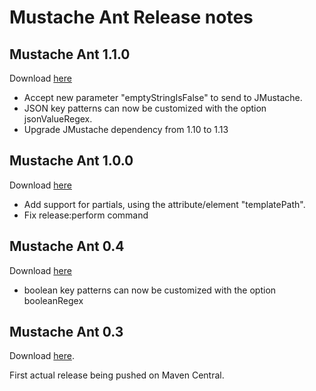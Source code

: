 Mustache Ant Release notes
==========================

Mustache Ant 1.1.0
-------------------------

Download [here](http://search.maven.org/remotecontent?filepath=com/github/patjlm/mustache-ant/1.1.0/mustache-ant-1.1.0.jar)

* Accept new parameter "emptyStringIsFalse" to send to JMustache.
* JSON key patterns can now be customized with the option jsonValueRegex.
* Upgrade JMustache dependency from 1.10 to 1.13

Mustache Ant 1.0.0
-------------------------

Download [here](http://search.maven.org/remotecontent?filepath=com/github/patjlm/mustache-ant/1.0.0/mustache-ant-1.0.0.jar)

* Add support for partials, using the attribute/element "templatePath".
* Fix release:perform command

Mustache Ant 0.4
-------------------------

Download [here](http://search.maven.org/remotecontent?filepath=com/github/patjlm/mustache-ant/0.4/mustache-ant-0.4.jar)

* boolean key patterns can now be customized with the option booleanRegex

Mustache Ant 0.3
----------------

Download [here](http://search.maven.org/remotecontent?filepath=com/github/patjlm/mustache-ant/0.3/mustache-ant-0.3.jar).

First actual release being pushed on Maven Central.